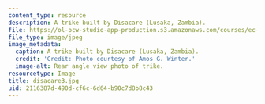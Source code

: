 ```yaml
---
content_type: resource
description: A trike built by Disacare (Lusaka, Zambia).
file: https://ol-ocw-studio-app-production.s3.amazonaws.com/courses/ec-721-wheelchair-design-in-developing-countries-spring-2009/2116387d490dcf6c6d64b90c7d8b8c43_disacare3.jpg
file_type: image/jpeg
image_metadata:
  caption: A trike built by Disacare (Lusaka, Zambia).
  credit: 'Credit: Photo courtesy of Amos G. Winter.'
  image-alt: Rear angle view photo of trike.
resourcetype: Image
title: disacare3.jpg
uid: 2116387d-490d-cf6c-6d64-b90c7d8b8c43
---
```

